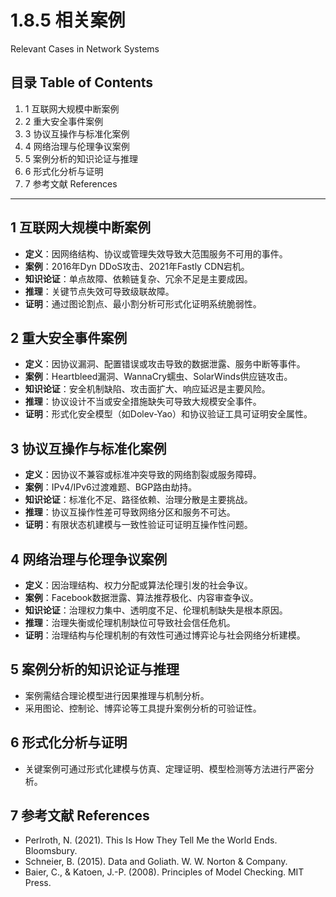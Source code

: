 # 1.8.5 相关案例

Relevant Cases in Network Systems

## 目录 Table of Contents

1. 1 互联网大规模中断案例
2. 2 重大安全事件案例
3. 3 协议互操作与标准化案例
4. 4 网络治理与伦理争议案例
5. 5 案例分析的知识论证与推理
6. 6 形式化分析与证明
7. 7 参考文献 References

---

## 1 互联网大规模中断案例

- **定义**：因网络结构、协议或管理失效导致大范围服务不可用的事件。
- **案例**：2016年Dyn DDoS攻击、2021年Fastly CDN宕机。
- **知识论证**：单点故障、依赖链复杂、冗余不足是主要成因。
- **推理**：关键节点失效可导致级联故障。
- **证明**：通过图论割点、最小割分析可形式化证明系统脆弱性。

## 2 重大安全事件案例

- **定义**：因协议漏洞、配置错误或攻击导致的数据泄露、服务中断等事件。
- **案例**：Heartbleed漏洞、WannaCry蠕虫、SolarWinds供应链攻击。
- **知识论证**：安全机制缺陷、攻击面扩大、响应延迟是主要风险。
- **推理**：协议设计不当或安全措施缺失可导致大规模安全事件。
- **证明**：形式化安全模型（如Dolev-Yao）和协议验证工具可证明安全属性。

## 3 协议互操作与标准化案例

- **定义**：因协议不兼容或标准冲突导致的网络割裂或服务障碍。
- **案例**：IPv4/IPv6过渡难题、BGP路由劫持。
- **知识论证**：标准化不足、路径依赖、治理分散是主要挑战。
- **推理**：协议互操作性差可导致网络分区和服务不可达。
- **证明**：有限状态机建模与一致性验证可证明互操作性问题。

## 4 网络治理与伦理争议案例

- **定义**：因治理结构、权力分配或算法伦理引发的社会争议。
- **案例**：Facebook数据泄露、算法推荐极化、内容审查争议。
- **知识论证**：治理权力集中、透明度不足、伦理机制缺失是根本原因。
- **推理**：治理失衡或伦理机制缺位可导致社会信任危机。
- **证明**：治理结构与伦理机制的有效性可通过博弈论与社会网络分析建模。

## 5 案例分析的知识论证与推理

- 案例需结合理论模型进行因果推理与机制分析。
- 采用图论、控制论、博弈论等工具提升案例分析的可验证性。

## 6 形式化分析与证明

- 关键案例可通过形式化建模与仿真、定理证明、模型检测等方法进行严密分析。

## 7 参考文献 References

- Perlroth, N. (2021). This Is How They Tell Me the World Ends. Bloomsbury.
- Schneier, B. (2015). Data and Goliath. W. W. Norton & Company.
- Baier, C., & Katoen, J.-P. (2008). Principles of Model Checking. MIT Press.
